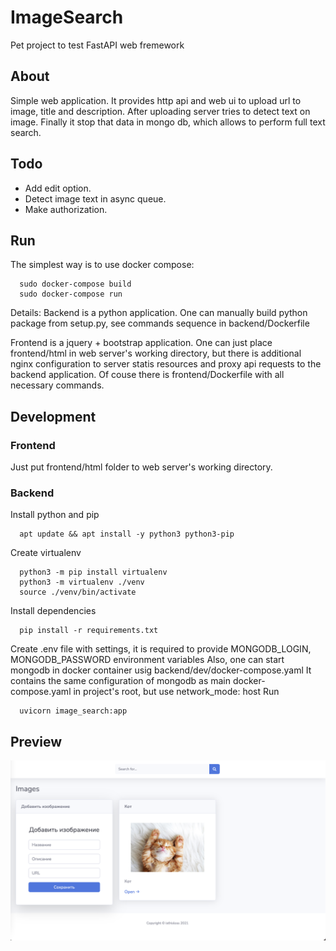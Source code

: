 # ImageSearch

Pet project to test FastAPI web fremework

## About

Simple web application. It provides http api and web ui to upload url to image, title and description. After uploading server tries to detect text on image. Finally it stop that data in mongo db, which allows to perform full text search.

## Todo
- Add edit option.
- Detect image text in async queue.
- Make authorization.

## Run
The simplest way is to use docker compose:
```
  sudo docker-compose build
  sudo docker-compose run
```
Details:
Backend is a python application.
One can manually build python package from setup.py, see commands sequence in backend/Dockerfile

Frontend is a jquery + bootstrap application.
One can just place frontend/html in web server's working directory,
but there is additional nginx configuration to server statis resources and
proxy api requests to the backend application. Of couse there is frontend/Dockerfile
with all necessary commands.

## Development

### Frontend
Just put frontend/html folder to web server's working directory.

### Backend
Install python and pip
```
  apt update && apt install -y python3 python3-pip
```
Create virtualenv
```
  python3 -m pip install virtualenv
  python3 -m virtualenv ./venv
  source ./venv/bin/activate  
```
Install dependencies
```
  pip install -r requirements.txt
```
Create .env file with settings, it is required to provide MONGODB_LOGIN, MONGODB_PASSWORD environment variables
Also, one can start mongodb in docker container usig backend/dev/docker-compose.yaml
It contains the same configuration of mongodb as main docker-compose.yaml in project's root, but use network_mode: host
Run
```
  uvicorn image_search:app
```

## Preview
![main](docs/main.png)
